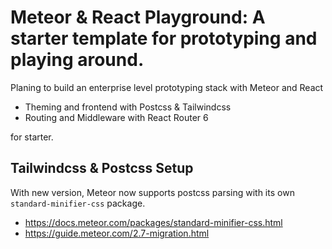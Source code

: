 # Meteor & React Playground: A starter template for prototyping and playing around.

Planing to build an enterprise level prototyping stack with Meteor and React

- Theming and frontend with Postcss & Tailwindcss
- Routing and Middleware with React Router 6

for starter.

## Tailwindcss & Postcss Setup

With new version, Meteor now supports postcss parsing with its own `standard-minifier-css` package.

- https://docs.meteor.com/packages/standard-minifier-css.html
- https://guide.meteor.com/2.7-migration.html
